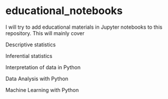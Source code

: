 # educational_notebooks

I will try to add educational materials in Jupyter notebooks to this repository. This will mainly cover

Descriptive statistics

Inferential statistics

Interpretation of data in Python

Data Analysis with Python

Machine Learning with Python


